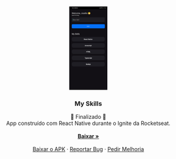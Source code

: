 <!-- PROJECT LOGO -->
<br />
<p align="center">
  <a href="" target="">
    <img src="src/images/banner1.jpg" alt="Logo" width="20%">
  </a>

  <h3 align="center">My Skills</h3>

  <p align="center">
    🔧 Finalizado 🔧
    <br />
    App construído com React Native durante o Ignite da Rocketseat.
    <br />
    <br />
    <a href="https://exp-shell-app-assets.s3.us-west-1.amazonaws.com/android/%40joseliot/myskills-1f9513d8bb134f52a3f78be29957295a-signed.apk"><strong>Baixar »</strong></a>
    <br />
    <br />
    <a href="https://exp-shell-app-assets.s3.us-west-1.amazonaws.com/android/%40joseliot/myskills-1f9513d8bb134f52a3f78be29957295a-signed.apk">Baixar o APK</a>
    ·
    <a href="https://github.com/joseliosamy/my-skills/issues/new">Reportar Bug</a>
    ·
    <a href="https://github.com/joseliosamy/my-skills/issues/new">Pedir Melhoria</a>
  </p>
</p>
